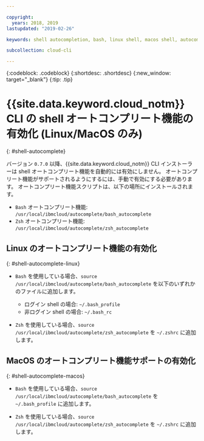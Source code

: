 ```yaml
---

copyright:
  years: 2018, 2019
lastupdated: "2019-02-26"

keywords: shell autocompletion, bash, linux shell, macos shell, autocompletion, autocompletion support, shell

subcollection: cloud-cli

---
```


{:codeblock: .codeblock} 
{:shortdesc: .shortdesc}
{:new_window: target="_blank"}
{:tip: .tip}

# {{site.data.keyword.cloud_notm}} CLI の shell オートコンプリート機能の有効化 (Linux/MacOS のみ)
{: #shell-autocomplete}

バージョン `0.7.0` 以降、{{site.data.keyword.cloud_notm}} CLI インストーラーは shell オートコンプリート機能を自動的には有効にしません。 オートコンプリート機能がサポートされるようにするには、手動で有効にする必要があります。 オートコンプリート機能スクリプトは、以下の場所にインストールされます。

* `Bash` オートコンプリート機能: `/usr/local/ibmcloud/autocomplete/bash_autocomplete`
* `Zsh` オートコンプリート機能: `/usr/local/ibmcloud/autocomplete/zsh_autocomplete`

## Linux のオートコンプリート機能の有効化
{: #shell-autocomplete-linux}

* `Bash` を使用している場合、`source /usr/local/ibmcloud/autocomplete/bash_autocomplete` を以下のいずれかのファイルに追加します。

  * ログイン shell の場合: `~/.bash_profile`
  * 非ログイン shell の場合: `~/.bash_rc`
  
* `Zsh` を使用している場合、`source /usr/local/ibmcloud/autocomplete/zsh_autocomplete` を `~/.zshrc` に追加します。

## MacOS のオートコンプリート機能サポートの有効化
{: #shell-autocomplete-macos}

* `Bash` を使用している場合、`source /usr/local/ibmcloud/autocomplete/bash_autocomplete` を `~/.bash_profile` に追加します。

* `Zsh` を使用している場合、`source /usr/local/ibmcloud/autocomplete/zsh_autocomplete` を `~/.zshrc` に追加します。
